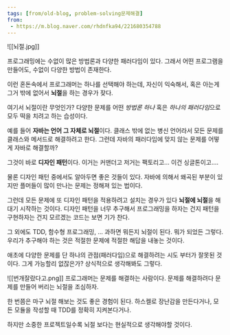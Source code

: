 ```yaml
---
tags: [from/old-blog, problem-solving문제해결]
from:
 - https://m.blog.naver.com/rhdnfka94/221680354788
---
```

![[뇌절.jpg]]

프로그래밍에는 수없이 많은 방법론과 다양한 패러다임이 있다.
그래서 어떤 프로그램을 만들어도, 수없이 다양한 방법이 존재한다.

이런 혼돈속에서 프로그래머는 하나를 선택해야 하는데,
자신이 익숙해서, 혹은 아는게 그거 밖에 없어서 **뇌절**을 하는 경우가 잦다.

여기서 뇌절이란 무엇인가? 
다양한 문제를 어떤 *방법론 하나* 혹은 *하나의 패러다임*으로 모두 떡을 치려고 하는 습성이다.

예를 들어 **자바는 언어 그 자체로 뇌절**이다.
클래스 밖에 없는 병신 언어라서 모든 문제를 클래스와 메서드로 해결하려고 한다.
그런데 자바의 패러다임에 맞지 않는 문제를 어떻게 자바로 해결할까?

그것이 바로 **디자인 패턴**이다. 
이거는 커맨더고 저거는 팩토리고... 이건 싱글톤이고....

물론 디자인 패턴 중에서도 알아두면 좋은 것들이 있다. 
자바에 의해서 왜곡된 부분이 있지만 플머들이 많이 만나는 문제는 정해져 있는 법이다.

그런데 모든 문제에 또 디자인 패턴을 적용하려고 설치는 경우가 있다
**뇌절에 뇌절**을 해대기 시작하는 것이다.
디자인 패턴을 너무 추구해서 프로그래밍을 하자는 건지 패턴을 구현하자는 건지 모르겠는 코드는 보면 기가 찬다.

그 외에도 TDD, 함수형 프로그래밍, ...
과하면 뭐든지 뇌절이 된다. 뭐가 되었든 그렇다.
우리가 추구해야 하는 것은 적절한 문제에 적절한 해답을 내놓는 것이다.

애초에 다양한 문제를 단 하나의 관점(패러다임)으로 해결하려는 시도 부터가 잘못된 것이다.
그게 가능할리 없잖은가? 상식적으로 생각해봐도 그렇다.

![[번개잘랐다고.png]]
프로그래머는 문제를 해결하는 사람이다. 
문제를 해결하려다 문제를 만들어 버리는 뇌절을 조심하자.

한 번쯤은 마구 뇌절 해보는 것도 좋은 경험이 된다. 
하스켈로 장난감을 만든다거나, 모든 모듈을 작성할 때 TDD를 정확히 지켜본다거나.

하지만 소중한 프로젝트일수록 뇌절 보다는 현실적으로 생각해야할 것이다.